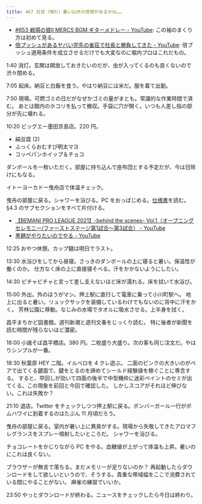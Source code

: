 ```yaml
---
title: 467 日目（晴れ）暑い以外の感想があるかね……
---
```


* [&#x23;653 戦場の狼Ⅱ MERCS BGM ギターメドレー - YouTube](https://www.youtube.com/watch?v=62ERH42uSsI):
  この袖のまくり方は初めて見る。
* [倍プッシュがあるヤバい完先の雀荘で社長と勝負してきた - YouTube](https://www.youtube.com/watch?v=0F2ShYdkj5Y):
  倍プッシュ適用条件を成立させるだけでも大変なのに堀内プロはこれだもの。

1:40 消灯。玄関は開放しておきたいのだが、虫が入ってくるのも良くないので渋々閉める。

7:05 起床。納豆と白飯を食う。やはり納豆には米だ。服を着て出勤。

7:50 現場。可燃ゴミの日だがなぜかゴミの量がまとも。常識的な作業時間で済む。
あとは館内のホコリを払って撤収。手袋に穴が開く。いつも人差し指の部分が先に壊れる。

10:20 ビッグエー墨田京島店。220 円。

* 絹豆腐 (2)
* ふっくらおむすび明太マヨ
* コッペパンホイップ＆チョコ

ダンボールを一枚いただく。部屋に持ち込んで座布団とする予定だが、今は日除けにもなる。

イトーヨーカドー曳舟店で体温チェック。

曳舟の部屋に戻る。シャワーを浴びる。PC をおっぱじめる。[仕様書][glsl460]を読む。
§4.3 のサブセクションをすべて片付ける。

* [【BEMANI PRO LEAGUE 2021】-behind the scenes- Vol.1（オープニングセレモニー/ファーストステージ第1試合～第3試合） - YouTube](https://www.youtube.com/watch?v=yptlH9-iw_w)
* [黒麺がやりたいのでやる - YouTube](https://www.youtube.com/watch?v=GAt7a9F_I-E)

12:25 おやつ休憩。カップ麺は明日でラスト。

13:30 水浴びをしてから昼寝。さっきのダンボールの上に寝ると暑い。保温性が働くのか。
仕方なく床の上に直接寝そべる。汗をかかないようにしたい。

14:30 ビチャビチャと言って差し支えないほど床が濡れる。床を拭いて水浴び。

15:00 外出。外のほうがマシ。押上駅に直行して電車に乗って小川町駅へ。
地上に出ると暑い。リュックサックを装備しているわけでもないのに背中に汗をかく。
芳林公園に移動。なじみの水場でタオルに吸水させる。上半身を拭く。

昌平まちかど図書館。週刊新潮と週刊文春をじっくり読む。
特に後者が新聞を読む時間が残らないほど濃密。

18:00 小諸そば昌平橋店。380 円。二枚盛り大盛り。次の客も同じ注文だ。やはりシンプルが一番。

18:30 秋葉原 HEY 二階。イルベロを 4 クレ遊ぶ。
二面のピンクの大きいのがペアで出てくる鍵面で、鍵をとるのを諦めてシールド経験値を稼ぐことに専念する。
すると、早回しが効いて四面の後半で中型機枠に迷彩ペイントのセミが出てくる。この現象を前回と今回で確認した。
しかしスコアがそれほど伸びない。これは失敗か？

21:10 退店。Twitter をチェックしつつ押上駅に戻る。ボンバーガール一行がボムハワイに到着するのはたぶん 11 月頃だろう。

曳舟の部屋に戻る。室内が暑い上に異臭がする。現場から失敬してきたアロマフレグランスをスプレー噴射したいところだ。
シャワーを浴びる。

チョコレートをかじりながら PC をやる。血糖値が上がって体温も上昇。暑いのにこれは良くない。

ブラウザーが無言で落ちる。まだメモリーが足りないのか？
再起動したらダウンロードをして欲しいというので、そうする。貴重な帯域幅をここで消費されている間にやることがない。
麻雀の練習でいいか。

23:50 やっとダウンロードが終わる。ニュースをチェックしたら今日は終わり。

[glsl460]: https://www.khronos.org/registry/OpenGL/specs/gl/GLSLangSpec.4.60.html
